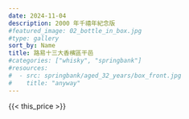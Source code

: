 ```yaml
---
date: 2024-11-04
description: 2000 年千禧年紀念版
#featured_image: 02_bottle_in_box.jpg
#type: gallery
sort_by: Name
title: 路易十三大香檳區干邑
#categories: ["whisky", "springbank"]
#resources:
#  - src: springbank/aged_32_years/box_front.jpg
#    title: "anyway"
---
```

{{< this_price >}}
